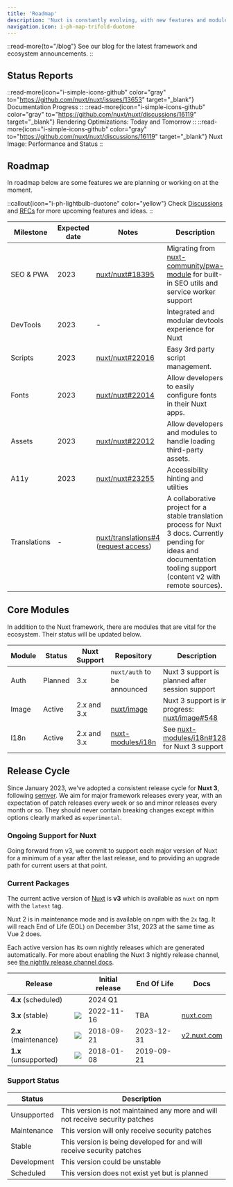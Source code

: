 ```yaml
---
title: 'Roadmap'
description: 'Nuxt is constantly evolving, with new features and modules being added all the time.'
navigation.icon: i-ph-map-trifold-duotone
---
```


::read-more{to="/blog"}
See our blog for the latest framework and ecosystem announcements.
::

## Status Reports

::read-more{icon="i-simple-icons-github" color="gray" to="https://github.com/nuxt/nuxt/issues/13653" target="_blank"}
Documentation Progress
::
::read-more{icon="i-simple-icons-github" color="gray" to="https://github.com/nuxt/nuxt/discussions/16119" target="_blank"}
Rendering Optimizations: Today and Tomorrow
::
::read-more{icon="i-simple-icons-github" color="gray" to="https://github.com/nuxt/nuxt/discussions/16119" target="_blank"}
Nuxt Image: Performance and Status
::

## Roadmap

In roadmap below are some features we are planning or working on at the moment.

::callout{icon="i-ph-lightbulb-duotone" color="yellow"}
Check [Discussions](https://github.com/nuxt/nuxt/discussions) and [RFCs](https://github.com/nuxt/nuxt/discussions/categories/rfcs) for more upcoming features and ideas.
::

Milestone    | Expected date | Notes                                                                  | Description
-------------|---------------|------------------------------------------------------------------------|-----------------------
SEO & PWA    | 2023          | [nuxt/nuxt#18395](https://github.com/nuxt/nuxt/discussions/18395)      | Migrating from [nuxt-community/pwa-module](https://github.com/nuxt-community/pwa-module) for built-in SEO utils and service worker support
DevTools     | 2023          | -                                                                      | Integrated and modular devtools experience for Nuxt
Scripts      | 2023          | [nuxt/nuxt#22016](https://github.com/nuxt/nuxt/discussions/22016)      | Easy 3rd party script management.
Fonts        | 2023          | [nuxt/nuxt#22014](https://github.com/nuxt/nuxt/discussions/22014)      | Allow developers to easily configure fonts in their Nuxt apps.
Assets       | 2023          | [nuxt/nuxt#22012](https://github.com/nuxt/nuxt/discussions/22012)      | Allow developers and modules to handle loading third-party assets.
A11y         | 2023          | [nuxt/nuxt#23255](https://github.com/nuxt/nuxt/issues/23255)           | Accessibility hinting and utilties
Translations | -             | [nuxt/translations#4](https://github.com/nuxt/translations/discussions/4) ([request access](https://github.com/nuxt/nuxt/discussions/16054)) | A collaborative project for a stable translation process for Nuxt 3 docs. Currently pending for ideas and documentation tooling support (content v2 with remote sources).

## Core Modules

In addition to the Nuxt framework, there are modules that are vital for the ecosystem. Their status will be updated below.

Module         | Status              | Nuxt Support | Repository | Description
---------------|---------------------|--------------|------------|-------------------
Auth           | Planned             | 3.x          | `nuxt/auth` to be announced | Nuxt 3 support is planned after session support
Image          | Active              | 2.x and 3.x  | [nuxt/image](https://github.com/nuxt/image) | Nuxt 3 support is in progress: [nuxt/image#548](https://github.com/nuxt/image/discussions/548)
I18n           | Active              | 2.x and 3.x  | [nuxt-modules/i18n](https://github.com/nuxt-modules/i18n) | See [nuxt-modules/i18n#1287](https://github.com/nuxt-modules/i18n/discussions/1287) for Nuxt 3 support

## Release Cycle

Since January 2023, we've adopted a consistent release cycle for **Nuxt 3**, following [semver](https://semver.org/). We aim for major framework releases every year, with an expectation of patch releases every week or so and minor releases every month or so. They should never contain breaking changes except within options clearly marked as `experimental`.

### Ongoing Support for Nuxt

Going forward from v3, we commit to support each major version of Nuxt for a minimum of a year after the last release, and to providing an upgrade path for current users at that point.

### Current Packages

The current active version of [Nuxt](https://nuxt.com) is **v3** which is available as `nuxt` on npm with the `latest` tag.

Nuxt 2 is in maintenance mode and is available on npm with the `2x` tag. It will reach End of Life (EOL) on December 31st, 2023 at the same time as Vue 2 does.

Each active version has its own nightly releases which are generated automatically. For more about enabling the Nuxt 3 nightly release channel, see [the nightly release channel docs](/docs/guide/going-further/nightly-release-channel).

Release                                 |                                                                                                  | Initial release | End Of Life  | Docs
----------------------------------------|---------------------------------------------------------------------------------------------------|-----------------|--------------|-------
**4.x** (scheduled)                     |                                                                                           | 2024 Q1         |              |
**3.x** (stable)           | <a href="https://npmjs.com/package/nuxt"><img src="https://flat.badgen.net/npm/v/nuxt?label="></a>            | 2022-11-16      | TBA          | [nuxt.com](https://nuxt.com/docs)
**2.x** (maintenance)      | <a href="https://www.npmjs.com/package/nuxt?activeTab=versions"><img src="https://flat.badgen.net/npm/v/nuxt/2x?label="></a>         | 2018-09-21      | 2023-12-31   | [v2.nuxt.com](https://v2.nuxt.com/docs)
**1.x** (unsupported)      | <a href="https://www.npmjs.com/package/nuxt?activeTab=versions"><img src="https://flat.badgen.net/npm/v/nuxt/1x?label="></a>         | 2018-01-08      | 2019-09-21   |

### Support Status

Status      | Description
------------|----------------------------------------------------------------------------------
Unsupported | This version is not maintained any more and will not receive security patches
Maintenance | This version will only receive security patches
Stable      | This version is being developed for and will receive security patches
Development | This version could be unstable
Scheduled   | This version does not exist yet but is planned
